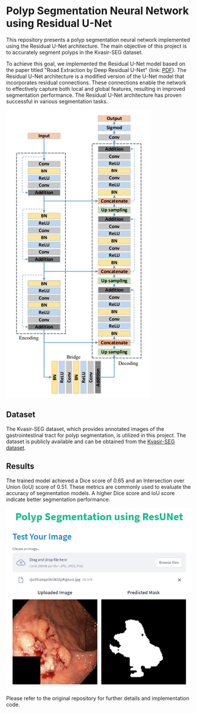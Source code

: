 # Polyp Segmentation Neural Network using Residual U-Net

This repository presents a polyp segmentation neural network implemented using the Residual U-Net architecture. The main objective of this project is to accurately segment polyps in the Kvasir-SEG dataset.

To achieve this goal, we implemented the Residual U-Net model based on the paper titled "Road Extraction by Deep Residual U-Net" (link: [PDF](https://arxiv.org/pdf/1711.10684.pdf)). The Residual U-Net architecture is a modified version of the U-Net model that incorporates residual connections. These connections enable the network to effectively capture both local and global features, resulting in improved segmentation performance. The Residual U-Net architecture has proven successful in various segmentation tasks.

![Residual U-Net architecture](https://github.com/zuanki/PolypSegmentation/blob/main/assets/ResUNet.png)

## Dataset

The Kvasir-SEG dataset, which provides annotated images of the gastrointestinal tract for polyp segmentation, is utilized in this project. The dataset is publicly available and can be obtained from the [Kvasir-SEG dataset](https://datasets.simula.no/kvasir-seg/).

## Results

The trained model achieved a Dice score of 0.65 and an Intersection over Union (IoU) score of 0.51. These metrics are commonly used to evaluate the accuracy of segmentation models. A higher Dice score and IoU score indicate better segmentation performance.

![Streamlit app](https://github.com/zuanki/PolypSegmentation/blob/main/assets/App.png)

Please refer to the original repository for further details and implementation code.
